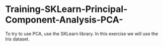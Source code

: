 # Training-SKLearn-Principal-Component-Analysis-PCA-
To try to use PCA, use the SKLearn library. In this exercise we will use the Iris dataset.
